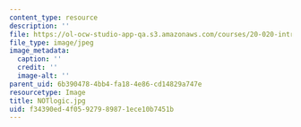 ```yaml
---
content_type: resource
description: ''
file: https://ol-ocw-studio-app-qa.s3.amazonaws.com/courses/20-020-introduction-to-biological-engineering-design-spring-2009/f34390ed4f05927989871ece10b7451b_NOTlogic.jpg
file_type: image/jpeg
image_metadata:
  caption: ''
  credit: ''
  image-alt: ''
parent_uid: 6b390478-4bb4-fa18-4e86-cd14829a747e
resourcetype: Image
title: NOTlogic.jpg
uid: f34390ed-4f05-9279-8987-1ece10b7451b
---
```


